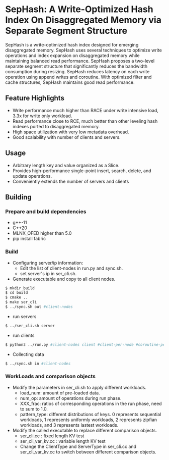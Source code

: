 # SepHash: A Write-Optimized Hash Index On Disaggregated Memory via Separate Segment Structure

SepHash is a write-optimized hash index designed for emerging disaggregated memory. SepHash uses several techniques to optimize write operations and index expansion on disaggregated memory while maintaining balanced read performance. SepHash proposes a two-level separate segment structure that significantly reduces the bandwidth consumption during resizing. SepHash reduces latency on each write operation using append writes and coroutine. With optimized filter and cache structures, SepHash maintains good read performance.

## Feature Highlights

- Write performance much higher than RACE under write intensive load, 3.3x for write only workload.
- Read performance close to RCE, much better than other leveling hash indexes ported to disaggregated memory.
- High space utilization with very low metadata overhead.
- Good scalability with number of clients and servers.

## Usage

- Arbitrary length key and value organized as a Slice.
- Provides high-performance single-point insert, search, delete, and update operations.
- Conveniently extends the number of servers and clients

## Building

### Prepare and build dependencies

- g++-11
- C++20
- MLNX_OFED higher than 5.0
- pip install fabric

### Build

- Configuring server/ip information:
    - Edit the list of client-nodes in run.py and sync.sh.
    - set server's ip in ser_cli.sh.
- Generate executable and copy to all client nodes.

```bash
$ mkdir build 
$ cd build
$ cmake ..
$ make ser_cli
$ ../sync.sh out #client-nodes
```

- run servers

```bash
$ ../ser_cli.sh server
```

- run clients

```bash
$ python3 ../run.py #client-nodes client #client-per-node #coroutine-per-client
```

- Collecting data

```bash
$ ../sync.sh in #client-nodes
```

### WorkLoads and comparison objects

- Modify the parameters in ser_cli.sh to apply different workloads. 
    - load_num: amount of pre-loaded data.
    - num_op: amount of operations during run phase.
    - XXX_frac: ratios of corresponding operations in the run phase, need to sum to 1.0.
    - pattern_type: different distributions of keys. 0 represents sequential workloads, 1 represents uniformly workloads, 2 represents zipfian workloads, and 3 represents lastest workloads.
- Modify the called executable to replace different comparison objects.
    - ser_cli.cc : fixed length KV test
    - ser_cli_var_kv.cc : variable length KV test
    - Change the ClientType and ServerType in ser_cli.cc and ser_cli_var_kv.cc to switch between different comparison objects.